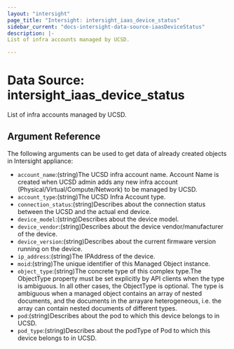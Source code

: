 ```yaml
---
layout: "intersight"
page_title: "Intersight: intersight_iaas_device_status"
sidebar_current: "docs-intersight-data-source-iaasDeviceStatus"
description: |-
List of infra accounts managed by UCSD.

---
```


# Data Source: intersight_iaas_device_status
List of infra accounts managed by UCSD.

## Argument Reference
The following arguments can be used to get data of already created objects in Intersight appliance:
* `account_name`:(string)The UCSD infra account name. Account Name is created when UCSD admin adds any new infra account (Physical/Virtual/Compute/Network) to be managed by UCSD.
* `account_type`:(string)The UCSD Infra Account type.
* `connection_status`:(string)Describes about the connection status between the UCSD and the actual end device.
* `device_model`:(string)Describes about the device model.
* `device_vendor`:(string)Describes about the device vendor/manufacturer of the device.
* `device_version`:(string)Describes about the current firmware version running on the device.
* `ip_address`:(string)The IPAddress of the device.
* `moid`:(string)The unique identifier of this Managed Object instance.
* `object_type`:(string)The concrete type of this complex type.The ObjectType property must be set explicitly by API clients when the type is ambiguous. In all other cases, the ObjectType is optional. The type is ambiguous when a managed object contains an array of nested documents, and the documents in the arrayare heterogeneous, i.e. the array can contain nested documents of different types.
* `pod`:(string)Describes about the pod to which this device belongs to in UCSD.
* `pod_type`:(string)Describes about the podType of Pod to which this device belongs to in UCSD.
